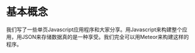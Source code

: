 基本概念
==============
我们写了一些单页Javascript应用程序和大家分享。用Javascript来构建整个应用，用JSON来存储数据真的是一种享受。我们完全可以用Meteor来构建这样的程序。
